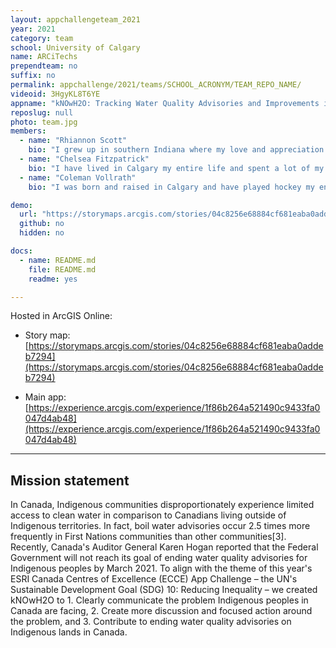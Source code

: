 ```yaml
---
layout: appchallengeteam_2021
year: 2021
category: team
school: University of Calgary
name: ARCiTechs
prependteam: no
suffix: no
permalink: appchallenge/2021/teams/SCHOOL_ACRONYM/TEAM_REPO_NAME/
videoid: 3HgyKL8T6YE
appname: "kNOwH2O: Tracking Water Quality Advisories and Improvements in Canadian Indigenous Communities"
reposlug: null
photo: team.jpg
members:
  - name: "Rhiannon Scott"
    bio: "I grew up in southern Indiana where my love and appreciation for our environment started at a young age. From playing in the creek to camping and sailing, my curiosity on how I could protect the environment grew over the years. This led me to pursue a degree in Geography and Environmental Studies with a minor in Geology from Western Kentucky University. I then pursued a career in environmental engineering where my role as an environmental scientist opened my eyes to protection management plans for construction, groundwater sampling, mold inspections, and many other projects. About a year later, I followed my heart out to Montana where I accepted a job surveying the floodplain on the Milk River. After that seasonal position ended and some time spent playing in the deep powder on the mountain I lived next to, I decided it was time to go back to school and master the world of GIS. On this new journey I hope to implement my experience I have gained over the years in a career that focuses on sustainable planning and conservation."
  - name: "Chelsea Fitzpatrick"
    bio: "I have lived in Calgary my entire life and spent a lot of my summers in the mountains. My enthusiasm for environmental conservation led me to an Environmental Science degree from the University of Calgary (U of C). During my degree I found a love for GIS and am currently pursuing a Master’s of Geographic Information Systems (MGIS) at the U of C. Working with animals has always been an aspiration of mine. I plan to use GIS in the future to protect carnivore populations, such as coyotes. My hobbies include hiking, snowshoeing, baking, and playing with my dog."
  - name: "Coleman Vollrath"
    bio: "I was born and raised in Calgary and have played hockey my entire life. When I was 17, I left Calgary to play goalie for the Victoria Royals in the Western Hockey League (WHL) for four years until I was 20. Living on the island in British Columbia, my favourite pastime when I wasn’t practicing or playing was to spend time outside hiking or out on the Pacific Ocean kayaking and whale watching. Being immersed in a sensitive environment allowed me to develop a passion for environmental problem solving. In 2016/17 I started studying at the University of Calgary after my junior hockey career was finished. Last spring, I finished my undergraduate degree in Geography (BA honours), and quickly transitioned into an MSc last fall. The focus of my research is evaluating methane detection technologies and policy approaches for emissions reductions in the oil and gas sector. I use GIS to support the types of geospatial analyses my work requires and it will always be a tool I frequently use during and after my career in academia."

demo:
  url: "https://storymaps.arcgis.com/stories/04c8256e68884cf681eaba0addeb7294"
  github: no
  hidden: no

docs:
  - name: README.md
    file: README.md
    readme: yes

---
```


Hosted in ArcGIS Online:

- Story map: [https://storymaps.arcgis.com/stories/04c8256e68884cf681eaba0addeb7294](https://storymaps.arcgis.com/stories/04c8256e68884cf681eaba0addeb7294)

- Main app: [https://experience.arcgis.com/experience/1f86b264a521490c9433fa0047d4ab48](https://experience.arcgis.com/experience/1f86b264a521490c9433fa0047d4ab48)

---

## Mission statement

In Canada, Indigenous communities disproportionately experience limited access to clean water in comparison to Canadians living outside of Indigenous territories. In fact, boil water advisories occur 2.5 times more frequently in First Nations communities than other communities[3]. Recently, Canada's Auditor General Karen Hogan reported that the Federal Government will not reach its goal of ending water quality advisories for Indigenous peoples by March 2021. To align with the theme of this year's ESRI Canada Centres of Excellence (ECCE) App Challenge – the UN's Sustainable Development Goal (SDG) 10: Reducing Inequality – we created kNOwH2O to 1. Clearly communicate the problem Indigenous peoples in Canada are facing, 2. Create more discussion and focused action around the problem, and 3. Contribute to ending water quality advisories on Indigenous lands in Canada.

